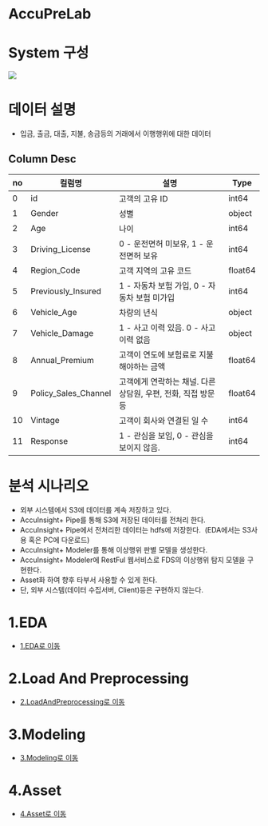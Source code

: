 # AccuPreLab


# System 구성
![](img/sysArch.png)



# 데이터 설명
* 입금, 출금, 대출, 지불, 송금등의 거래에서 이행행위에 대한 데이터
## Column Desc
|no|컬럼명           | 설명                                                                    |Type |
|--|-----------------|-------------------------------------------------------------------------|-----|
|0|id             | 고객의 고유 ID                                                                |int64 |
|1|Gender           | 성별                                                                   |object|
|2|Age         | 나이                                                                        |int64|
|3|Driving_License   |  0 - 운전면허 미보유, 1 - 운전면허 보유                                                |int64|
|4|Region_Code   | 고객 지역의 고유 코드                                                               |float64|
|5|Previously_Insured  | 1 - 자동차 보험 가입, 0 - 자동차 보험 미가입                                       |int64|
|6|Vehicle_Age   | 차량의 년식                                                                |object|
|7|Vehicle_Damage   | 1 - 사고 이력 있음. 0 - 사고 이력 없음                                             |object|
|8|Annual_Premium          | 고객이 연도에 보험료로 지불해야하는 금액                                         |float64|
|9|Policy_Sales_Channel          | 고객에게 연락하는 채널. 다른 상담원, 우편, 전화, 직접 방문 등                   |float64|
|10|Vintage          | 고객이 회사와 연결된 일 수                                                                  |int64|
|11|Response          | 1 - 관심을 보임, 0 - 관심을 보이지 않음.                                                 |int64|


# 분석 시나리오
* 외부 시스템에서 S3에 데이터를 계속 저장하고 있다.
* AccuInsight+ Pipe를 통해 S3에 저장된 데이터를 전처리 한다.
* AccuInsight+ Pipe에서 전처리한 데이터는 hdfs에 저장한다.                      (EDA에서는 S3사용 혹은 PC에 다운로드)
* AccuInsight+ Modeler를 통해 이상행위 판별 모델을 생성한다.
* AccuInsight+ Modeler에 RestFul 웹서비스로 FDS의 이상행위 탐지 모델을 구현한다.
* Asset화 하여 향후 타부서 사용할 수 있게 한다.
* 단, 외부 시스템(데이터 수집서버, Client)등은 구현하지 않는다.


# 1.EDA
* [1.EDA로 이동](./1.EDA/README.md)

# 2.Load And Preprocessing
* [2.LoadAndPreprocessing로 이동](./2.LoadAndPreprocessing/README.md)

# 3.Modeling
* [3.Modeling로 이동](./3.Modeling/README.md)

# 4.Asset
* [4.Asset로 이동](./4.Asset/README.md)
